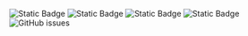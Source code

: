 ![Static Badge](https://img.shields.io/badge/blacklists-60-000000) ![Static Badge](https://img.shields.io/badge/blacklisted-2986606-cc0000) ![Static Badge](https://img.shields.io/badge/whitelisted-2242-00CC00) ![Static Badge](https://img.shields.io/badge/streaming_blacklist-28106-000000) ![GitHub issues](https://img.shields.io/github/issues/fabriziosalmi/blacklists)
